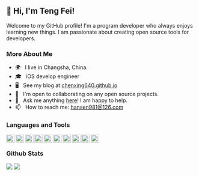 <!--**chenxing640/chenxing640** is a ✨ _special_ ✨ repository because its `README.md` (this file) appears on your GitHub profile.-->
## 👋 Hi, I'm Teng Fei!

<!--## Introduction-->

Welcome to my GitHub profile! I'm a program developer who always enjoys learning new things. I am passionate about creating open source tools for developers.

<!-- 
Here are some ideas to get you started:

- 🔭 I’m currently working on ...
- 🌱 I’m currently learning ...
- 👯 I’m looking to collaborate on ...
- 🤔 I’m looking for help with ...
- 💬 Ask me about ...
- 📫 How to reach me: ...
- 😄 Pronouns: ...
- ⚡ Fun fact: ... -->

<!-- ## 🔭 Current Work-->
<!--- I'm currently looking for a job.-->
<!--- To improve the user experience of my company's products.-->
<!--- I'm currently working on Augmented Reality.-->

<!-- ## 🌱 Learning-->
<!--- I'm always learning new things, but lately I've been focusing on Augmented Reality.-->

<!-- ## 👯 Collaboration-->
<!--- I'm open to collaborating on any open source projects. -->

<!-- ## 💬 Ask me about-->
<!---->
<!--- Objective-C or Swift development, etc.  -->
<!--- Augmented Reality with ARKit and RealityKit. -->
<!--- Other or open source software. -->

<!-- ## 📫 How to reach me-->
<!--- Jianshu: [腾飞tengfei](https://www.jianshu.com/u/7fc76f1179cc)-->
<!--- Zhihu: [腾飞](https://www.zhihu.com/people/c9ea1793a9a09c1af2b689c0676940b8)-->
<!--- Email: hansen981@126.com -->

<!-- Thank you for visiting my GitHub profile! -->

### More About Me

- 🌍 &nbsp; I live in Changsha, China.
- 🎓 &nbsp; iOS develop engineer
- 🖥️ &nbsp; See my blog at [chenxing640.github.io](https://chenxing640.github.io/)
- 🤝 &nbsp; I'm open to collaborating on any open source projects.
- 💬 &nbsp; Ask me anything [here](https://www.jianshu.com/u/7fc76f1179cc)! I am happy to help.
- 📫 &nbsp; How to reach me: hansen981@126.com

### Languages and Tools

<div align="center">
  <img align="left" alt="" height ="22px"  src="https://img.shields.io/badge/Objective--C-323330?style=for-the-badge&logo=ios&logoColor=F7DF1E">
  <img align="left" alt="" height ="22px"  src="https://img.shields.io/badge/Swift-007ACC?style=for-the-badge&logo=swift&logoColor=white">
  <img align="left" alt="" height ="22px"  src="https://img.shields.io/badge/Python-20232A?style=for-the-badge&logo=python&logoColor=61DAFB">
  <img align="left" alt="" height ="22px"  src="https://img.shields.io/badge/Shell-20232A?style=for-the-badge&logo=shell&logoColor=61DAFB">
  <img align="left" alt="" height ="22px"  src="https://img.shields.io/badge/Dart-35495E?style=for-the-badge&logo=flutter&logoColor=4FC08D">
  <img align="left" alt="" height ="22px"  src="https://img.shields.io/badge/iOS-000000?style=for-the-badge&logo=ios&logoColor=white">
  <img align="left" alt="" height ="22px"  src="https://img.shields.io/badge/Xcode-35495E?style=for-the-badge&logo=xcode&logoColor=4FC08D">
  <img align="left" alt="" height ="22px"  src="https://img.shields.io/badge/Android-3DDC84?style=for-the-badge&logo=android&logoColor=white">
  <img align="left" alt="" height ="22px"  src="https://img.shields.io/badge/Android_Studio-35495E?style=for-the-badge&logo=android_studio&logoColor=white">
  <img align="left" alt="" height ="22px"  src="https://img.shields.io/badge/VSCode-35495E?style=for-the-badge&logo=vscode&logoColor=4FC08D">
</div>

<br>

### Github Stats

<picture>
<source 
  srcset="https://github-readme-stats.vercel.app/api?username=chenxing640&show_icons=true&hide_title=true&theme=dark"
  media="(prefers-color-scheme: dark)"
/>
<source
  srcset="https://github-readme-stats.vercel.app/api?username=chenxing640&show_icons=true&hide_title=true"
  media="(prefers-color-scheme: light), (prefers-color-scheme: no-preference)"
/>
<img src="https://github-readme-stats.vercel.app/api/top-langs?username=chenxing640&show_icons=true" />
</picture>
<!-- ............................................ -->
<picture>
<source 
  srcset="https://github-readme-stats.vercel.app/api/top-langs?username=chenxing640&show_icons=true&theme=dark&layout=compact"
  media="(prefers-color-scheme: dark)"
/>
<source
  srcset="https://github-readme-stats.vercel.app/api/top-langs?username=chenxing640&show_icons=true&layout=compact"
  media="(prefers-color-scheme: light), (prefers-color-scheme: no-preference)"
/>
<img src="https://github-readme-stats.vercel.app/api/top-langs?username=chenxing640&show_icons=true&layout=compact" />
</picture>

<!--<img align="right" src="https://github-readme-stats.vercel.app/api?username=chenxing640&show_icons=true&icon_color=CE1D2D&text_color=718096&bg_color=00000000&hide_title=true&hide_border=true" />-->
